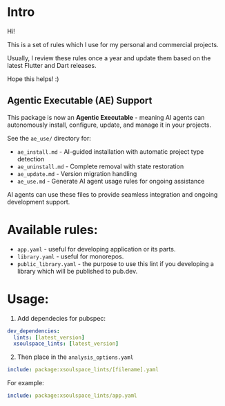 # Intro

Hi!

This is a set of rules which I use for my personal and commercial projects.

Usually, I review these rules once a year and update them based on the latest Flutter and Dart releases.

Hope this helps! :)

## Agentic Executable (AE) Support

This package is now an **Agentic Executable** - meaning AI agents can autonomously install, configure, update, and manage it in your projects.

See the `ae_use/` directory for:

- `ae_install.md` - AI-guided installation with automatic project type detection
- `ae_uninstall.md` - Complete removal with state restoration
- `ae_update.md` - Version migration handling
- `ae_use.md` - Generate AI agent usage rules for ongoing assistance

AI agents can use these files to provide seamless integration and ongoing development support.

# Available rules:

- `app.yaml` - useful for developing application or its parts.
- `library.yaml` - useful for monorepos.
- `public_library.yaml` - the purpose to use this lint if you developing a library which will be published to pub.dev.

# Usage:

1. Add dependecies for pubspec:

```yaml
dev_dependencies:
  lints: [latest_version]
  xsoulspace_lints: [latest_version]
```

2. Then place in the `analysis_options.yaml`

```yaml
include: package:xsoulspace_lints/[filename].yaml
```

For example:

```yaml
include: package:xsoulspace_lints/app.yaml
```
